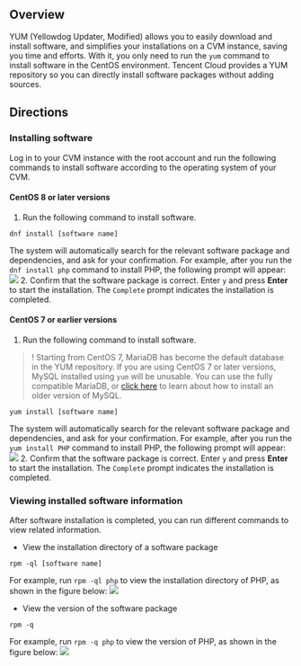 ## Overview
YUM (Yellowdog Updater, Modified) allows you to easily download and install software, and simplifies your installations on a CVM instance, saving you time and efforts. With it, you only need to run the `yum` command to install software in the CentOS environment. Tencent Cloud provides a YUM repository so you can directly install software packages without adding sources.

## Directions

### Installing software
Log in to your CVM instance with the root account and run the following commands to install software according to the operating system of your CVM.

#### CentOS 8 or later versions
1. Run the following command to install software.
```
dnf install [software name]
```
The system will automatically search for the relevant software package and dependencies, and ask for your confirmation.
For example, after you run the `dnf install php` command to install PHP, the following prompt will appear:
![](https://main.qcloudimg.com/raw/ab6cdf18a685debff13c8f978b38d43f.png)
2. Confirm that the software package is correct. Enter `y` and press **Enter** to start the installation.
The `Complete` prompt indicates the installation is completed.

#### CentOS 7 or earlier versions
1. Run the following command to install software.
>! Starting from CentOS 7, MariaDB has become the default database in the YUM repository. If you are using CentOS 7 or later versions, MySQL installed using `yum` will be unusable. You can use the fully compatible MariaDB, or [click here](https://www.linode.com/docs/databases/mysql/how-to-install-mysql-on-centos-7) to learn about how to install an older version of MySQL.
>
```
yum install [software name]
``` 
The system will automatically search for the relevant software package and dependencies, and ask for your confirmation.
For example, after you run the `yum install PHP` command to install PHP, the following prompt will appear:
![](https://main.qcloudimg.com/raw/18c4a59a3e0e92b0dcafff662d1e3673.png)
2. Confirm that the software package is correct. Enter `y` and press **Enter** to start the installation.
The `Complete` prompt indicates the installation is completed.

### Viewing installed software information

After software installation is completed, you can run different commands to view related information.
- View the installation directory of a software package
```
rpm -ql [software name]
```
For example, run `rpm -ql php` to view the installation directory of PHP, as shown in the figure below:
![](https://main.qcloudimg.com/raw/fda98060c9f6ba359d7e705de8d336bb.png)
- View the version of the software package
```
rpm -q
```
For example, run `rpm -q php` to view the version of PHP, as shown in the figure below:
![](https://main.qcloudimg.com/raw/35e1ecee46bc55a5d2510dce59360ecc.png)

